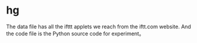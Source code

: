 # hg
The data file has all the ifttt applets we reach from the iftt.com website.
And the code file is the Python source code for experiment。
